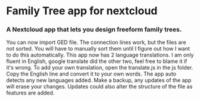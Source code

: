 <p align="center">
<h1>Family Tree app for nextcloud</h1>
<h3>A Nextcloud app that lets you design freeform family trees.</h3>
</p>

You can now import GED file. The connection lines work, but the files are not sorted. You will have to manually sort them until I figure out how I want to do this automatically.
This app now has 2 language translations. I am only fluent in English, google translate did the other two, feel free to blame it if it's wrong.
To add your own translation, open the translate.js in the js folder. Copy the English line and convert it to your own words. The app auto detects any new languages added. Make a backup, any updates of the app will erase your changes. Updates could also alter the structure of the file as features are added.
